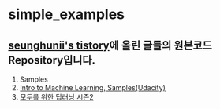 # simple_examples
## [seunghunii's tistory](https://seunghuni96.tistory.com/)에 올린 글들의 원본코드 Repository입니다.   
1. Samples
2. [Intro to Machine Learning, Samples(Udacity)](https://www.udacity.com/course/intro-to-machine-learning--ud120)
3. [모두를 위한 딥러닝 시즌2](https://www.youtube.com/playlist?list=PLQ28Nx3M4Jrguyuwg4xe9d9t2XE639e5C)

